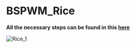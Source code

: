 # BSPWM_Rice

**All the necessary steps can be found in this [here](https://github.com/VaughnValle/blue-sky/blob/master/README.md)**

![Rice_1](https://github.com/miscellaneous-mice/BSPWM_Rice/assets/79500624/0c8d652b-8355-469c-967c-3233d8c2766a)
